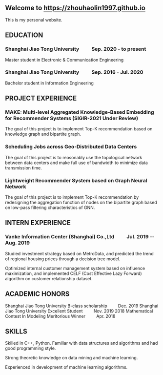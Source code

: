 ## Welcome to https://zhouhaolin1997.github.io

This is my personal website. 

## EDUCATION

### Shanghai Jiao Tong University  &emsp;&emsp;  Sep. 2020 - to present

Master student in Electronic & Communication Engineering 

### Shanghai Jiao Tong University  &emsp;&emsp;  Sep. 2016 - Jul. 2020

Bachelor student in Information Engineering 

## PROJECT EXPERIENCE

### MAKE: Multi-level Aggregated Knowledge-Based Embedding for Recommender Systems (SIGIR-2021 Under Review) 

The goal of this project is to implement Top-K recommendation based on knowledge graph and bipartite graph.

### Scheduling Jobs across Geo-Distributed Data Centers 

The goal of this project is to reasonably use the topological network between data centers and make full use of bandwidth to minimize data transmission time.

### Lightweight Recommender System based on Graph Neural Network

The goal of this project is to implement Top-K recommendation by redesigning the aggregation function of nodes on the bipartite graph based on low-pass filtering characteristics of GNN. 

## INTERN EXPERIENCE

### Vanke Information Center (Shanghai) Co.,Ltd  &emsp;&emsp; Jul. 2019 -- Aug. 2019
 Studied investment strategy based on MetroData, and predicted the trend of regional housing prices through a decision tree model. 
 
 Optimized internal customer management system based on influence maximization, and implemented CELF (Cost Effective Lazy Forward) algorithm on customer relationship dataset. 
 
## ACADEMIC HONORS
Shanghai Jiao Tong University B-class scholarship  &emsp;&emsp; Dec. 2019
Shanghai Jiao Tong University Excellent Student  &emsp;&emsp; Nov. 2019
2018 Mathematical Contest In Modeling Meritorious Winner  &emsp;&emsp; Apr. 2018

## SKILLS
Skilled in C++, Python. Familiar with data structures and algorithms and had good programming style.

Strong theoretic knowledge on data mining and machine learning.

Experienced in development of machine learning algorithms.

